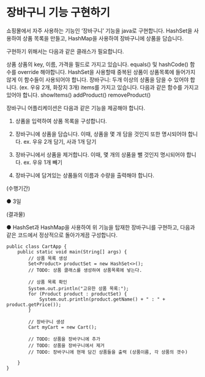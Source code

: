 # 장바구니 기능 구현하기


쇼핑몰에서 자주 사용하는 기능인 ‘장바구니’ 기능을 java로 구현합니다. HashSet을 사용하여 상품 목록을 만들고, HashMap을 사용하여 장바구니에 상품을 담습니다.



구현하기 위해서는 다음과 같은 클래스가 필요합니다.

상품
상품의 key, 이름, 가격을 필드로 가지고 있습니다.
equals() 및 hashCode() 함수를 override 해야합니다. HashSet을 사용할때 중복된 상품이 상품목록에 들어가지 않게 이 함수들이 사용되어야 합니다.
장바구니: 두개 이상의 상품을 담을 수 있어야 합니다. (ex. 우유 2개, 화장지 3개)
items를 가지고 있습니다.
다음과 같은 함수를 가지고 있어야 합니다.
showItems()
addProduct()
removeProduct()


장바구니 어플리케이션은 다음과 같은 기능을 제공해야 합니다.

1. 상품을 입력하여 상품 목록을 구성합니다.

2. 장바구니에 상품을 담습니다. 이때, 상품을 몇 개 담을 것인지 또한 명시되어야 합니다. ex. 우유 2개 담기, 사과 1개 담기

3. 장바구니에서 상품을 제거합니다. 이때, 몇 개의 상품을 뺄 것인지 명시되어야 합니다. ex. 우유 1개 빼기

4. 장바구니에 담겨있는 상품들의 이름과 수량을 출력해야 합니다.


(수행기간)

●	3일


(결과물)

●	HashSet과 HashMap을 사용하여 위 기능을 탑재한 장바구니를 구현하고, 다음과 같은 코드에서 정상적으로 돌아가게끔 구성합니다.

```
public class CartApp {
    public static void main(String[] args) {
        // 상품 목록 생성
        Set<Product> productSet = new HashSet<>();
        // TODO: 상품 클래스를 생성하여 상품목록에 넣는다.
                
        // 상품 목록 확인
        System.out.println("고유한 상품 목록:");
        for (Product product : productSet) {
            System.out.println(product.getName() + " : " + product.getPrice());
        }
                
        // 장바구니 생성
        Cart myCart = new Cart();

        // TODO: 상품을 장바구니에 추가
        // TODO: 상품을 장바구니에서 제거
        // TODO: 장바구니에 현재 담긴 상품들을 출력 (상품이름, 각 상품의 갯수)

    }
}
```
